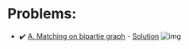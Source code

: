 # Problems:

- :heavy_check_mark: [A. Matching on bipartie graph](https://codeforces.com/group/QmrArgR1Jp/contest/318022/problem/A) - [Solution](https://github.com/AntonAsmirko/Algorithms/blob/main/Matchings/A.kt) ![img](https://img.shields.io/badge/Kotlin-0095D5?&style=for-the-badge&logo=kotlin&logoColor=white)
